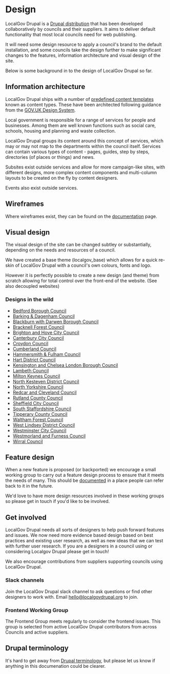 Design
======

LocalGov Drupal is a [Drupal distribution](https://www.drupal.org/project/localgov) that has been developed collaboratively by councils and their suppliers. It aims to deliver default functionality that most local councils need for web publishing.

It will need some design resource to apply a council's brand to the default installation, and some councils take the design further to make significant changes to the features, information architecture and visual design of the site.

Below is some background in to the design of LocalGov Drupal so far.

Information architecture
------------------------

LocalGov Drupal ships with a number of [predefined content templates](/devs/general/content-types) known as content types. These have been architected following guidance from the [GOV.UK Design System](https://design-system.service.gov.uk/).

Local government is responsible for a range of services for people and businesses. Among them are well known functions such as social care, schools, housing and planning and waste collection.

LocalGov Drupal groups its content around this concept of services, which may or may not map to the departments within the council itself. Services can contain various types of content - pages, guides, step by steps, directories (of places or things) and news.

Subsites exist outside services and allow for more campaign-like sites, with different designs, more complex content components and multi-column layouts to be created on the fly by content designers.

Events also exist outside services.

Wireframes
----------

Where wireframes exist, they can be found on the [documentation](/design/documentation) page.

Visual design
-------------

The visual design of the site can be changed subtley or substantially, depending on the needs and resources of a council.

We have created a base theme (localgov\_base) which allows for a quick re-skin of LocalGov Drupal with a council's own colours, fonts and logo.

However it is perfectly possible to create a new design (and theme) from scratch allowing for total control over the front-end of the website. (See also decoupled websites)

### Designs in the wild

*   [Bedford Borough Council](https://www.bedford.gov.uk/)
*   [Barking & Dagenham Council](https://www.lbbd.gov.uk/)
*   [Blackburn with Darwen Borough Council](http://www.blackburn.gov.uk/)
*   [Bracknell Forest Council](https://www.bracknell-forest.gov.uk/)
*   [Brighton and Hove City Council](https://www.brighton-hove.gov.uk/)
*   [Canterbury City Council](https://www.canterbury.gov.uk/)
*   [Croydon Council](https://www.croydon.gov.uk/)
*   [Cumberland Council](https://cumberland.gov.uk/)
*   [Hammersmith & Fulham Council](https://www.lbhf.gov.uk/)
*   [Hart District Council](https://www.hart.gov.uk/)
*   [Kensington and Chelsea London Borough Council](https://www.rbkc.gov.uk/)
*   [Lambeth Council](https://www.lambeth.gov.uk/)
*   [Milton Keynes Council](https://www.milton-keynes.gov.uk/)
*   [North Kesteven District Council](https://www.n-kesteven.gov.uk/)
*   [North Yorkshire Council](https://www.northyorks.gov.uk/)
*   [Redcar and Cleveland Council](https://www.redcar-cleveland.gov.uk/)
*   [Rutland County Council](https://www.rutland.gov.uk/)
*   [Sheffield City Council](https://www.sheffield.gov.uk/)
*   [South Staffordshire Council](https://www.sstaffs.gov.uk/)
*   [Tipperary County Council](https://www.tipperarycoco.ie/)
*   [Waltham Forest Council](https://www.walthamforest.gov.uk/)
*   [West Lindsey District Council](https://www.west-lindsey.gov.uk/)
*   [Westminster City Council](https://www.westminster.gov.uk/)
*   [Westmorland and Furness Council](https://westmorlandandfurness.gov.uk/)
*   [Wirral Council](https://www.wirral.gov.uk/)

Feature design
--------------

When a new feature is proposed (or backported) we encourage a small working group to carry out a feature design process to ensure that it meets the needs of many. This should be [documented](/design/#frontend-working-group) in a place people can refer back to it in the future.

We'd love to have more design resources involved in these working groups so please get in touch if you'd like to be involved.

Get involved
------------

LocalGov Drupal needs all sorts of designers to help push forward features and issues. We now need more evidence based design based on best practices and existing user research, as well as new ideas that we can test with further user research. If you are a designers in a council using or considering Localgov Drupal please get in touch!

We also encourage contributions from suppliers supporting councils using LocalGov Drupal.

### Slack channels

Join the LocalGov Drupal slack channel to ask questions or find other designers to work with. Email [hello@localgovdrupal.org](mailto:hello@localgovdrupal.org) to join.

### Frontend Working Group

The Frontend Group meets regularly to consider the frontend issues. This group is selected from active LocalGov Drupal contributors from across Councils and active suppliers.

Drupal terminology
------------------

It's hard to get away from [Drupal terminology](/content/#drupal-terminology), but please let us know if anything in this documenation could be clearer.
